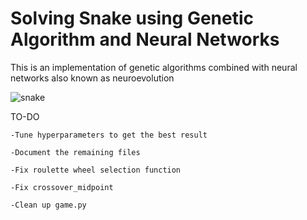 # Solving Snake using Genetic Algorithm and Neural Networks

This is an implementation of genetic algorithms combined with neural networks also known as neuroevolution

![snake](https://user-images.githubusercontent.com/47449929/142913743-bdaffe1e-9e30-4ff9-8c03-47ca4f6419d6.png)



TO-DO

    -Tune hyperparameters to get the best result
  
    -Document the remaining files
  
    -Fix roulette wheel selection function
  
    -Fix crossover_midpoint
  
    -Clean up game.py
